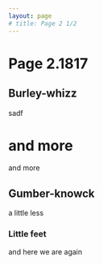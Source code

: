 ```yaml
---
layout: page
# title: Page 2 1/2
---
```



# Page 2.1817

## Burley-whizz

sadf

# and more

and more

## Gumber-knowck

a little less

### Little feet

and here we are again
